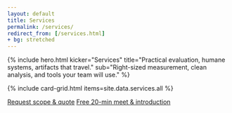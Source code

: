 ```yaml
---
layout: default
title: Services
permalink: /services/
redirect_from: [/services.html]
+ bg: stretched
---
```


{% include hero.html
  kicker="Services"
  title="Practical evaluation, humane systems, artifacts that travel."
  sub="Right-sized measurement, clean analysis, and tools your team will use."
%}

{% include card-grid.html items=site.data.services.all %}

<div class="cta-row" style="margin-top:12px">
  <a class="btn" href="mailto:hello@mangrovemethod.com">Request scope & quote</a>
  <a class="btn" href="https://calendly.com/your-calendly-link/intro">Free 20-min meet &amp; introduction</a>
</div>
